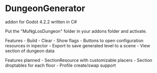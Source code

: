# DungeonGenerator
 addon for Godot 4.2.2 written in C#
 
 Put the "MuNgLosDungeon" folder in your addons folder and activate.
 
 Features
	- Build
	- Clear
	- Show flags
	- Buttons to open configuration resources in inpector
	- Export to save generated level to a scene
	- View section of dungeon data
	
Features planned
	- SectionResource with customizable placers
	- Section droptables for each floor
	- Profile create/swap support
